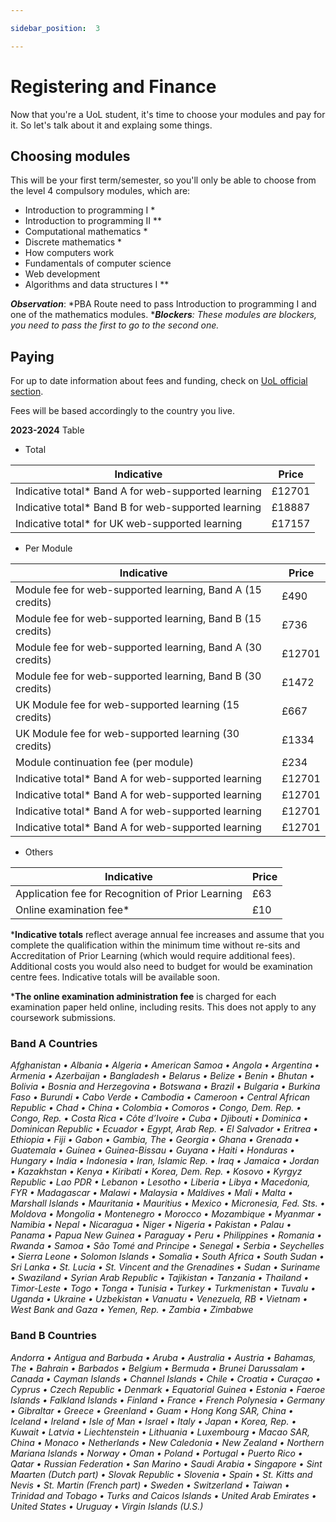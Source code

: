 ```yaml
---

sidebar_position:  3

---
```


# Registering and Finance

Now that you're a UoL student, it's time to choose your modules and pay for it. So let's talk about it and explaing some things.

## Choosing modules

This will be your first term/semester, so you'll only be able to choose from the level 4 compulsory modules, which are:

- Introduction to programming I *
- Introduction to programming II **
- Computational mathematics *
- Discrete mathematics *
- How computers work
- Fundamentals of computer science
- Web development
- Algorithms and data structures I **

***Observation***:
  *PBA Route need to pass Introduction to programming I and one of the mathematics modules.
  ****Blockers**: These modules are blockers, you need to pass the first to go to the second one.*

## Paying

For up to date information about fees and funding, check on [UoL official section](https://www.london.ac.uk/study/courses/undergraduate/bsc-computer-science#fees).

Fees will be based accordingly to the country you live.

**2023-2024** Table

- Total

| Indicative | Price |
|--|--|
| Indicative total* Band A for web-supported learning | £12701 |
| Indicative total* Band B for web-supported learning | £18887 |
| Indicative total* for UK web-supported learning | £17157 |

- Per Module

| Indicative | Price |
|--|--|
| Module fee for web-supported learning, Band A (15 credits)| £490 |
| Module fee for web-supported learning, Band B (15 credits) | £736 |
| Module fee for web-supported learning, Band A (30 credits) | £12701 |
| Module fee for web-supported learning, Band B (30 credits) | £1472 |
| UK Module fee for web-supported learning (15 credits) | £667 |
| UK Module fee for web-supported learning (30 credits) | £1334 |
| Module continuation fee (per module) | £234 |
| Indicative total* Band A for web-supported learning | £12701 |
| Indicative total* Band A for web-supported learning | £12701 |
| Indicative total* Band A for web-supported learning | £12701 |
| Indicative total* Band A for web-supported learning | £12701 |

- Others

| Indicative | Price |
|--|--|
| Application fee for Recognition of Prior Learning| £63 |
| Online examination fee*| £10 |

***Indicative totals**  reflect average annual fee increases and assume that you complete the qualification within the minimum time without re-sits and Accreditation of Prior Learning (which would require additional fees). Additional costs you would also need to budget for would be examination centre fees. Indicative totals will be available soon.

***The online examination administration fee**  is charged for each examination paper held online, including resits. This does not apply to any coursework submissions.

### Band A Countries

*Afghanistan • Albania • Algeria • American Samoa • Angola • Argentina • Armenia • Azerbaijan • Bangladesh • Belarus • Belize • Benin • Bhutan • Bolivia • Bosnia and Herzegovina • Botswana • Brazil • Bulgaria • Burkina Faso • Burundi • Cabo Verde • Cambodia • Cameroon • Central African Republic • Chad • China • Colombia • Comoros • Congo, Dem. Rep. • Congo, Rep. • Costa Rica • Côte d’Ivoire • Cuba • Djibouti • Dominica • Dominican Republic • Ecuador • Egypt, Arab Rep. • El Salvador • Eritrea • Ethiopia • Fiji • Gabon • Gambia, The • Georgia • Ghana • Grenada • Guatemala • Guinea • Guinea-Bissau • Guyana • Haiti • Honduras • Hungary • India • Indonesia • Iran, Islamic Rep. • Iraq • Jamaica • Jordan • Kazakhstan • Kenya • Kiribati • Korea, Dem. Rep. • Kosovo • Kyrgyz Republic • Lao PDR • Lebanon • Lesotho • Liberia • Libya • Macedonia, FYR • Madagascar • Malawi • Malaysia • Maldives • Mali • Malta • Marshall Islands • Mauritania • Mauritius • Mexico • Micronesia, Fed. Sts. • Moldova • Mongolia • Montenegro • Morocco • Mozambique • Myanmar • Namibia • Nepal • Nicaragua • Niger • Nigeria • Pakistan • Palau • Panama • Papua New Guinea • Paraguay • Peru • Philippines • Romania • Rwanda • Samoa • São Tomé and Principe • Senegal • Serbia • Seychelles • Sierra Leone • Solomon Islands • Somalia • South Africa • South Sudan • Sri Lanka • St. Lucia • St. Vincent and the Grenadines • Sudan • Suriname • Swaziland • Syrian Arab Republic • Tajikistan • Tanzania • Thailand • Timor-Leste • Togo • Tonga • Tunisia • Turkey • Turkmenistan • Tuvalu • Uganda • Ukraine • Uzbekistan • Vanuatu • Venezuela, RB • Vietnam • West Bank and Gaza • Yemen, Rep. • Zambia • Zimbabwe*

### Band B Countries

*Andorra • Antigua and Barbuda • Aruba • Australia • Austria • Bahamas, The • Bahrain • Barbados • Belgium • Bermuda • Brunei Darussalam • Canada • Cayman Islands • Channel Islands • Chile • Croatia • Curaçao • Cyprus • Czech Republic • Denmark • Equatorial Guinea • Estonia • Faeroe Islands • Falkland Islands • Finland • France • French Polynesia • Germany • Gibraltar • Greece • Greenland • Guam • Hong Kong SAR, China • Iceland • Ireland • Isle of Man • Israel • Italy • Japan • Korea, Rep. • Kuwait • Latvia • Liechtenstein • Lithuania • Luxembourg • Macao SAR, China • Monaco • Netherlands • New Caledonia • New Zealand • Northern Mariana Islands • Norway • Oman • Poland • Portugal • Puerto Rico • Qatar • Russian Federation • San Marino • Saudi Arabia • Singapore • Sint Maarten (Dutch part) • Slovak Republic • Slovenia • Spain • St. Kitts and Nevis • St. Martin (French part) • Sweden • Switzerland • Taiwan • Trinidad and Tobago • Turks and Caicos Islands • United Arab Emirates • United States • Uruguay • Virgin Islands (U.S.)*
